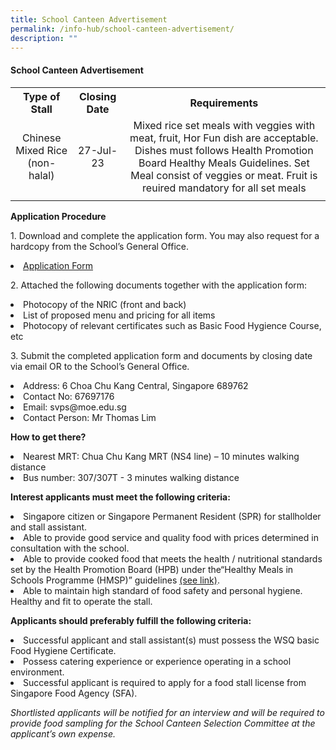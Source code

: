 ```yaml
---
title: School Canteen Advertisement
permalink: /info-hub/school-canteen-advertisement/
description: ""
---
```

<h4><strong>School Canteen Advertisement</strong></h4>
<table>
	<tbody>
		<tr>
<th style="text-align: center;">
<strong>Type of Stall</strong>
</th>
<th style="text-align: center;">
	<strong>Closing Date</strong>
</th>
<th style="text-align: center;">
<strong>Requirements</strong>
</th></tr>
<tr>
<td style="text-align: center;">Chinese Mixed  Rice (non-halal)
	</td>
<td style="text-align: center;">27-Jul-23
	</td>
	<td style="text-align: center;">Mixed rice set meals with veggies with meat, fruit, Hor Fun dish are acceptable. Dishes must follows Health Promotion Board Healthy Meals Guidelines. Set Meal consist of veggies or meat. Fruit is reuired mandatory for all set meals
</td>
</tr>
		<tr>
<td style="text-align: center;">
	</td>
<td style="text-align: center;">
	</td>
	<td style="text-align: center;">
</td>
</tr>
</tbody>
</table>
<p><strong>Application Procedure</strong></p>
<p>1. Download and complete the application form. You may also request for a hardcopy from the School’s General Office.</p>
<p></p><li><a href="https://drive.google.com/file/d/1h_NYaabiQTFlmyIiCafb-DMBcnR1IJds/view?usp=sharing" target="_blank" rel="noopener">Application Form</a></li><p></p>
<p>2. Attached the following documents together with the application form:
</p><li>Photocopy of the NRIC (front and back)</li>
<li>List of proposed menu and pricing for all items</li>
<li>Photocopy of relevant certificates such as Basic Food Hygience Course, etc</li><p></p>
<p>3. Submit the completed application form and documents by closing date via email OR to the School’s General Office.
	</p><li>Address: 6 Choa Chu Kang Central, Singapore 689762</li>
<li>Contact No: 67697176</li>
<li>Email: svps@moe.edu.sg</li>
<li>Contact Person: Mr Thomas Lim</li><p></p>
<p><strong>How to get there?</strong></p>
<p>
	</p><li>Nearest MRT: Chua Chu Kang MRT (NS4 line) – 10 minutes walking distance</li>
<li>Bus number: 307/307T - 3 minutes walking distance</li>
<p></p>
<p><strong>Interest applicants must meet the following criteria:</strong></p><li>Singapore citizen or Singapore Permanent Resident (SPR) for stallholder and stall assistant.</li>
<li>Able to provide good service and quality food with prices determined in consultation with the school.</li>
<li>Able to provide cooked food that meets the health / nutritional standards set by the Health Promotion Board (HPB) under the“Healthy Meals in Schools Programme (HMSP)” guidelines <a href="https://www.hpb.gov.sg/schools/school-programmes/healthy-meals-in-schools-programme" target="_blank" rel="noopener">(see link)</a>.</li>
<li>Able to maintain high standard of food safety and personal hygiene.
	Healthy and fit to operate the stall.</li><p></p>
<p><strong>Applicants should preferably fulfill the following criteria:</strong>
</p><li>Successful applicant and stall assistant(s) must possess the WSQ basic Food Hygiene Certificate.</li>
<li>Possess catering experience or experience operating in a school environment.</li>
<li>Successful applicant is required to apply for a food stall license from Singapore Food Agency (SFA).</li><p></p>
<p><i>Shortlisted applicants will be notified for an interview and will be required to provide food sampling for the School Canteen Selection Committee at the applicant’s own expense.</i></p>